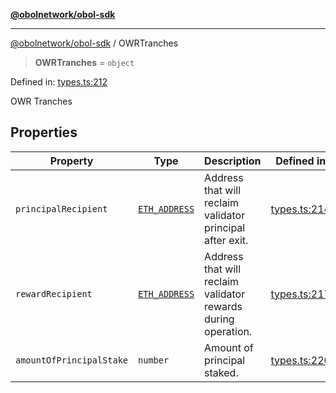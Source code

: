[**@obolnetwork/obol-sdk**](../index.md)

***

[@obolnetwork/obol-sdk](../index.md) / OWRTranches

> **OWRTranches** = `object`

Defined in: [types.ts:212](https://github.com/ObolNetwork/obol-sdk/blob/df036c7bf14d70c2908019882b5bbd9b08a748fb/src/types.ts#L212)

OWR Tranches

## Properties

| Property | Type | Description | Defined in |
| ------ | ------ | ------ | ------ |
| <a id="principalrecipient"></a> `principalRecipient` | [`ETH_ADDRESS`](ETH_ADDRESS.md) | Address that will reclaim validator principal after exit. | [types.ts:214](https://github.com/ObolNetwork/obol-sdk/blob/df036c7bf14d70c2908019882b5bbd9b08a748fb/src/types.ts#L214) |
| <a id="rewardrecipient"></a> `rewardRecipient` | [`ETH_ADDRESS`](ETH_ADDRESS.md) | Address that will reclaim validator rewards during operation. | [types.ts:217](https://github.com/ObolNetwork/obol-sdk/blob/df036c7bf14d70c2908019882b5bbd9b08a748fb/src/types.ts#L217) |
| <a id="amountofprincipalstake"></a> `amountOfPrincipalStake` | `number` | Amount of principal staked. | [types.ts:220](https://github.com/ObolNetwork/obol-sdk/blob/df036c7bf14d70c2908019882b5bbd9b08a748fb/src/types.ts#L220) |
